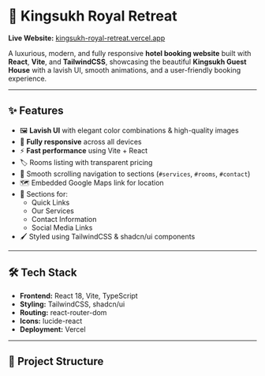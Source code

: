 # 🏨 Kingsukh Royal Retreat

**Live Website:** [kingsukh-royal-retreat.vercel.app](https://kingsukh-royal-retreat.vercel.app)  

A luxurious, modern, and fully responsive **hotel booking website** built with **React**, **Vite**, and **TailwindCSS**, showcasing the beautiful **Kingsukh Guest House** with a lavish UI, smooth animations, and a user-friendly booking experience.

---

## ✨ Features

- 🖼️ **Lavish UI** with elegant color combinations & high-quality images
- 📱 **Fully responsive** across all devices
- ⚡ **Fast performance** using Vite + React
- 🏷️ Rooms listing with transparent pricing
- 📌 Smooth scrolling navigation to sections (`#services`, `#rooms`, `#contact`)
- 🗺️ Embedded Google Maps link for location
- 📍 Sections for:
  - Quick Links
  - Our Services
  - Contact Information
  - Social Media Links
- 🖌️ Styled using TailwindCSS & shadcn/ui components

---

## 🛠️ Tech Stack

- **Frontend:** React 18, Vite, TypeScript
- **Styling:** TailwindCSS, shadcn/ui
- **Routing:** react-router-dom
- **Icons:** lucide-react
- **Deployment:** Vercel

---

## 📂 Project Structure

